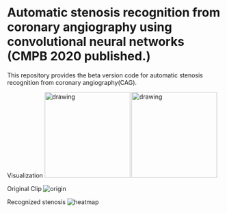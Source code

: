 # Automatic stenosis recognition from coronary angiography using convolutional neural networks (CMPB 2020 published.)

This repository provides the beta version code for automatic stenosis recognition from coronary angiography(CAG).

Visualization
<img src="https://user-images.githubusercontent.com/47732974/152632085-58e07c15-0123-45ff-89e5-aeb1af41b170.gif" alt="drawing" width="200"/>
<img src="https://user-images.githubusercontent.com/47732974/152632097-de7c6859-14dd-477e-be6b-4942efe8136c.gif" alt="drawing" width="200"/>

Original Clip
![origin](https://user-images.githubusercontent.com/47732974/152632085-58e07c15-0123-45ff-89e5-aeb1af41b170.gif)

Recognized stenosis
![heatmap](https://user-images.githubusercontent.com/47732974/152632097-de7c6859-14dd-477e-be6b-4942efe8136c.gif)
